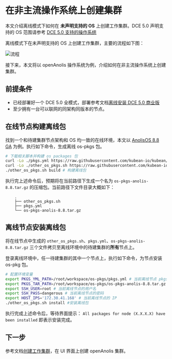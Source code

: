 # 在非主流操作系统上创建集群

本文介绍离线模式下如何在 **未声明支持的 OS** 上创建工作集群。DCE 5.0 声明支持的 OS 范围请参考
[DCE 5.0 支持的操作系统](../../install/commercial/deploy-requirements.md)

离线模式下在未声明支持的 OS 上创建工作集群，主要的流程如下图：

![流程](https://docs.daocloud.io/daocloud-docs-images/docs/zh/docs/kpanda/images/otherlinux.png)

接下来，本文将以 openAnolis 操作系统为例，介绍如何在非主流操作系统上创建集群。

## 前提条件

- 已经部署好一个 DCE 5.0 全模式，部署参考文档[离线安装 DCE 5.0 商业版](../../install/commercial/start-install.md)
- 至少拥有一台可以联网的同架构同版本的节点。

## 在线节点构建离线包

找到一个和待建集群节点架构和 OS 均一致的在线环境，本文以 [AnolisOS 8.8 GA](https://openanolis.cn/download) 为例。执行如下命令，生成离线 os-pkgs 包。

```bash
# 下载相关脚本并构建 os packages 包
curl -Lo ./pkgs.yml https://raw.githubusercontent.com/kubean-io/kubean/main/build/os-packages/others/pkgs.yml
curl -Lo ./other_os_pkgs.sh https://raw.githubusercontent.com/kubean-io/kubean/main/build/os-packages/others/other_os_pkgs.sh && chmod +x  other_os_pkgs.sh
./other_os_pkgs.sh build # 构建离线包
```

执行完上述命令后，预期将在当前路径下生成一个名为 `os-pkgs-anolis-8.8.tar.gz` 的压缩包。当前路径下文件目录大概如下：

```console
    .
    ├── other_os_pkgs.sh
    ├── pkgs.yml
    └── os-pkgs-anolis-8.8.tar.gz
```

## 离线节点安装离线包

将在线节点中生成的 `other_os_pkgs.sh`、`pkgs.yml`、`os-pkgs-anolis-8.8.tar.gz` 三个文件拷贝至离线环境中的待建集群的**所有**节点上。

登录离线环境中，任一待建集群的其中一个节点上，执行如下命令，为节点安装 os-pkg 包。

```bash
# 配置环境变量
export PKGS_YML_PATH=/root/workspace/os-pkgs/pkgs.yml # 当前离线节点 pkgs.yml 文件的路径
export PKGS_TAR_PATH=/root/workspace/os-pkgs/os-pkgs-anolis-8.8.tar.gz # 当前离线节点 os-pkgs-anolis-8.8.tar.gz 的路径
export SSH_USER=root # 当前离线节点的用户名
export SSH_PASS=dangerous # 当前离线节点的密码
export HOST_IPS='172.30.41.168' # 当前离线节点的 IP
./other_os_pkgs.sh install #安装离线包
```

执行完成上述命令后，等待界面提示： `All packages for node (X.X.X.X) have been installed` 即表示安装完成。

## 下一步

参考文档[创建工作集群](../user-guide/clusters/create-cluster.md)，在 UI 界面上创建 openAnolis 集群。
